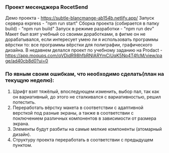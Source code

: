 ### Проект месенджера RocetSend
Демо проекта - https://subtle-blancmange-ab154b.netlify.app/
Запуск сервера express - "npm run start"
Сборка проекта (собирается в папку build) - "npm run build"
Запуск в режиме разработки - "npm run dev"
Макет был взят учебный со своими доработками, в фигме он не дорабатывался, если интересует умею ли я использовать программы вёрстки то: все программы вёрстки для полиграфии, графического дизайна. 
В недавнем делался проект по учебному заданию на Prodact - https://app.moqups.com/qVDidR98hfbRNIARYmCiUqK5Np4T4fcM/view/page/ad40cb8d0?ui=0

### По явным своим ошибкам, что необходимо сделать(план на текущую неделю): 

1. Шрифт взят тяжёлый, впоследующем изменить, выбор пал, так как он вариативный, до этого не сталкивался с вариативностью, решил потестить. 
2. Переработать вёрстку макета в соответствии с адаптивной версткой под разные экраны, а также в соответствии с поключением различных компонентов в зависимости от размера экрана.
3. Элементы будут разбиты на самые мелкие компоненты (атомарный дизайн).
4. Структуру проекта переработать в соответствии с предыдущем пунктом.

